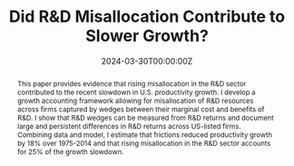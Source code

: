 ---
title: "Did R&D Misallocation Contribute to Slower Growth?"

# Authors
# If you created a profile for a user (e.g. the default `admin` user), write the username (folder name) here 
# and it will be replaced with their full name and linked to their profile.
authors:
- admin

# Author notes (optional)
author_notes: []

date: "2024-03-30T00:00:00Z"
doi: ""

# Schedule page publish date (NOT publication's date).
publishDate: "2023-10-01T00:00:00Z"

# Publication type.
# Legend: 0 = Uncategorized; 1 = Conference paper; 2 = Journal article;
# 3 = Preprint / Working Paper; 4 = Report; 5 = Book; 6 = Book section;
# 7 = Thesis; 8 = Patent
publication_types: [3]

# Publication name and optional abbreviated publication name.
publication: 
publication_short: 

abstract: "This paper provides evidence that rising misallocation in the R&D sector contributed to the recent slowdown in U.S. productivity growth. I develop a growth accounting framework allowing for misallocation of R&D resources across firms captured by wedges between their marginal cost and benefits of R&D. I show that R&D wedges can be measured from R&D returns and document large and persistent differences in R&D returns across US-listed firms. Combining data and model, I estimate that frictions reduced productivity growth by 18% over 1975-2014 and that rising misallocation in the R&D sector accounts for 25% of the growth slowdown."

# Summary. An optional shortened abstract.
summary: []

tags: []

# Display this page in the Featured widget?
featured: false

# Custom links (uncomment lines below)
# links:
# - name: Custom Link
#   url: http://example.org

url_pdf: ''
url_code: ''
url_dataset: ''
url_poster: ''
url_project: ''
url_slides: ''
url_source: ''
url_video: ''

# Featured image
# To use, add an image named `featured.jpg/png` to your page's folder. 
#image:
#  caption: 'Image credit: [**Unsplash**](https://unsplash.com/photos/pLCdAaMFLTE)'
#  focal_point: ""
#  preview_only: false

# Associated Projects (optional).
#   Associate this publication with one or more of your projects.
#   Simply enter your project's folder or file name without extension.
#   E.g. `internal-project` references `content/project/internal-project/index.md`.
#   Otherwise, set `projects: []`.
projects: []

# Slides (optional).
#   Associate this publication with Markdown slides.
#   Simply enter your slide deck's filename without extension.
#   E.g. `slides: "example"` references `content/slides/example/index.md`.
#   Otherwise, set `slides: ""`.
slides: ""
---